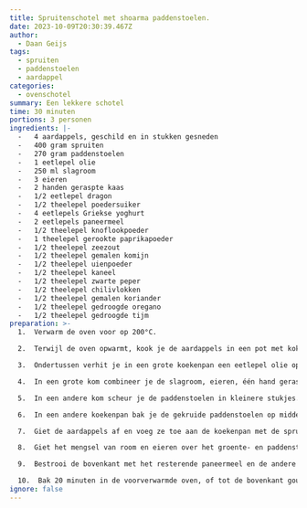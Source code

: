 ```yaml
---
title: Spruitenschotel met shoarma paddenstoelen.
date: 2023-10-09T20:30:39.467Z
author:
  - Daan Geijs
tags:
  - spruiten
  - paddenstoelen
  - aardappel
categories:
  - ovenschotel
summary: Een lekkere schotel
time: 30 minuten
portions: 3 personen
ingredients: |-
  -   4 aardappels, geschild en in stukken gesneden
  -   400 gram spruiten
  -   270 gram paddenstoelen
  -   1 eetlepel olie
  -   250 ml slagroom
  -   3 eieren
  -   2 handen geraspte kaas
  -   1/2 eetlepel dragon
  -   1/2 theelepel poedersuiker
  -   4 eetlepels Griekse yoghurt
  -   2 eetlepels paneermeel
  -   1/2 theelepel knoflookpoeder
  -   1 theelepel gerookte paprikapoeder
  -   1/2 theelepel zeezout
  -   1/2 theelepel gemalen komijn
  -   1/2 theelepel uienpoeder
  -   1/2 theelepel kaneel
  -   1/2 theelepel zwarte peper
  -   1/2 theelepel chilivlokken
  -   1/2 theelepel gemalen koriander
  -   1/2 theelepel gedroogde oregano
  -   1/2 theelepel gedroogde tijm
preparation: >-
  1.  Verwarm de oven voor op 200°C.

  2.  Terwijl de oven opwarmt, kook je de aardappels in een pot met kokend water gedurende 10 minuten tot ze zacht zijn.

  3.  Ondertussen verhit je in een grote koekenpan een eetlepel olie op middelhoog vuur. Voeg de spruiten toe en bak ze ongeveer 5-7 minuten tot ze beginnen te bruinen.

  4.  In een grote kom combineer je de slagroom, eieren, één hand geraspte kaas, dragon, poedersuiker, Griekse yoghurt, twee eetlepels paneermeel en knoflookpoeder. Klop goed door elkaar. Zet opzij.

  5.  In een andere kom scheur je de paddenstoelen in kleinere stukjes. Meng de gerookte paprika, zeezout, gemalen komijn, uienpoeder, kaneel, zwarte peper, chilivlokken, gemalen koriander, gedroogde oregano en gedroogde tijm in de olie. Hussel de paddenstoelen door het kruiden-oliemengsel tot ze goed bedekt zijn.

  6.  In een andere koekenpan bak je de gekruide paddenstoelen op middelhoog vuur gedurende ongeveer 5-7 minuten tot ze gaar zijn en licht knapperig.

  7.  Giet de aardappels af en voeg ze toe aan de koekenpan met de spruiten, samen met de gebakken paddenstoelen. Roer goed door.

  8.  Giet het mengsel van room en eieren over het groente- en paddenstoelenmengsel. Als je koekenpan niet ovenbestendig is, verplaats dan alles naar een ovenbestendige schaal.

  9.  Bestrooi de bovenkant met het resterende paneermeel en de andere hand geraspte kaas.

  10.  Bak 20 minuten in de voorverwarmde oven, of tot de bovenkant goudbruin en borrelend is.
ignore: false
---
```

